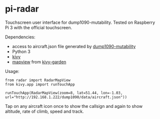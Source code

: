 # pi-radar
Touchscreen user interface for dump1090-mutability.
Tested on Raspberry Pi 3 with the official touchscreen.

Dependencies:
- access to aircraft.json file generated by [dump1090-mutability](https://github.com/mutability/dump1090)
- Python 3
- [kivy](https://kivy.org)
- [mapview](https://github.com/kivy-garden/garden.mapview/) from [kivy-garden](https://kivy.org/docs/api-kivy.garden.html)

Usage:

````
from radar import RadarMapView
from kivy.app import runTouchApp

runTouchApp(RadarMapView(zoom=8, lat=51.44, lon=-1.03, url="http://192.168.1.222/dump1090/data/aircraft.json"))
````

Tap on any aircraft icon once to show the callsign and again to show altitude, rate of climb, speed and track.
